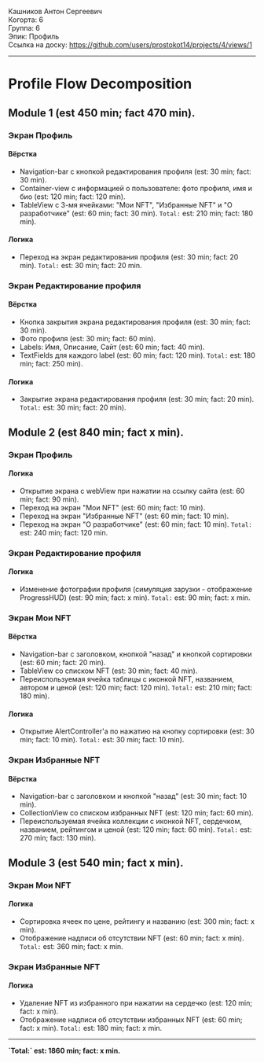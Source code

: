 Кашников Антон Сергеевич
<br /> Когорта: 6
<br /> Группа: 6
<br /> Эпик: Профиль
<br /> Ссылка на доску: https://github.com/users/prostokot14/projects/4/views/1
<hr>

# Profile Flow Decomposition
## Module 1 (est 450 min; fact 470 min).
### Экран Профиль
#### Вёрстка
- Navigation-bar с кнопкой редактирования профиля (est: 30 min; fact: 30 min).
- Container-view с информацией о пользователе: фото профиля, имя и био (est: 120 min; fact: 120 min).
- TableView с 3-мя ячейками: "Мои NFT", "Избранные NFT" и "О разработчике" (est: 60 min; fact: 30 min).
`Total:` est: 210 min; fact: 180 min).
#### Логика
- Переход на экран редактирования профиля (est: 30 min; fact: 20 min).
`Total:` est: 30 min; fact: 20 min.

### Экран Редактирование профиля
#### Вёрстка
- Кнопка закрытия экрана редактирования профиля (est: 30 min; fact: 30 min).
- Фото профиля (est: 30 min; fact: 60 min).
- Labels: Имя, Описание, Сайт (est: 60 min; fact: 40 min).
- TextFields для каждого label (est: 60 min; fact: 120 min).
`Total:` est: 180 min; fact: 250 min).
#### Логика
- Закрытие экрана редактирования профиля (est: 30 min; fact: 20 min).
`Total:` est: 30 min; fact: 20 min).

## Module 2 (est 840 min; fact x min).
### Экран Профиль
#### Логика
- Открытие экрана с webView при нажатии на ссылку сайта (est: 60 min; fact: 90 min).
- Переход на экран "Мои NFT" (est: 60 min; fact: 10 min).
- Переход на экран "Избранные NFT" (est: 60 min; fact: 10 min).
- Переход на экран "О разработчике" (est: 60 min; fact: 10 min).
`Total:` est: 240 min; fact: 120 min.

### Экран Редактирование профиля
#### Логика
- Изменение фотографии профиля (симуляция зарузки - отображение ProgressHUD) (est: 90 min; fact: x min).
`Total:` est: 90 min; fact: x min.

### Экран Мои NFT
#### Вёрстка
- Navigation-bar с заголовком, кнопкой "назад" и кнопкой сортировки (est: 60 min; fact: 20 min).
- TableView со списком NFT (est: 30 min; fact: 40 min).
- Переиспользуемая ячейка таблицы с иконкой NFT, названием, автором и ценой (est: 120 min; fact: 120 min).
`Total:` est: 210 min; fact: 180 min).
#### Логика
- Открытие AlertController'а по нажатию на кнопку сортировки (est: 30 min; fact: 10 min).
`Total:` est: 30 min; fact: 10 min).

### Экран Избранные NFT
#### Вёрстка
- Navigation-bar с заголовком и кнопкой "назад" (est: 30 min; fact: 10 min).
- CollectionView со списком избранных NFT (est: 120 min; fact: 60 min).
- Переиспользуемая ячейка коллекции с иконкой NFT, сердечком, названием, рейтингом и ценой (est: 120 min; fact: 60 min).
`Total:` est: 270 min; fact: 130 min).

## Module 3 (est 540 min; fact x min).
### Экран Мои NFT
#### Логика
- Сортировка ячеек по цене, рейтингу и названию (est: 300 min; fact: x min).
- Отображение надписи об отсутствии NFT (est: 60 min; fact: x min).
`Total:` est: 360 min; fact: x min.

### Экран Избранные NFT
#### Логика
- Удаление NFT из избранного при нажатии на сердечко (est: 120 min; fact: x min).
- Отображение надписи об отсутствии избранных NFT (est: 60 min; fact: x min).
`Total:` est: 180 min; fact: x min.
<hr>

<b>
`Total:` est: 1860 min; fact: x min.
</b>
